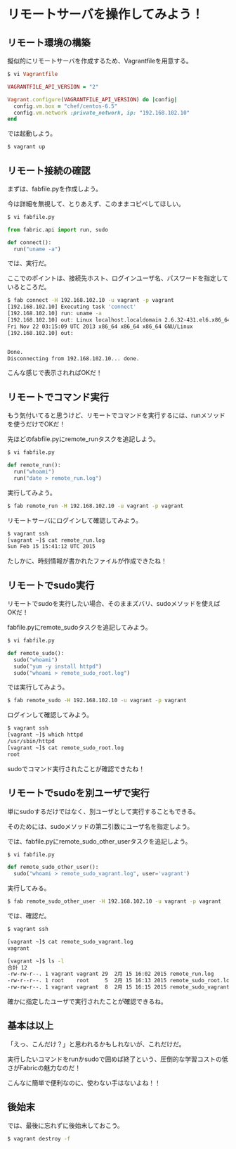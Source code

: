 # リモートサーバを操作してみよう！

## リモート環境の構築

擬似的にリモートサーバを作成するため、Vagrantfileを用意する。

```ruby
$ vi Vagrantfile

VAGRANTFILE_API_VERSION = "2"

Vagrant.configure(VAGRANTFILE_API_VERSION) do |config|
  config.vm.box = "chef/centos-6.5"
  config.vm.network :private_network, ip: "192.168.102.10"
end
```

では起動しよう。

```bash
$ vagrant up
```


## リモート接続の確認

まずは、fabfile.pyを作成しよう。

今は詳細を無視して、とりあえず、このままコピペしてほしい。

```python
$ vi fabfile.py

from fabric.api import run, sudo

def connect():
  run("uname -a")
```

では、実行だ。

ここでのポイントは、接続先ホスト、ログインユーザ名、パスワードを指定しているところだ。

```bash
$ fab connect -H 192.168.102.10 -u vagrant -p vagrant
[192.168.102.10] Executing task 'connect'
[192.168.102.10] run: uname -a
[192.168.102.10] out: Linux localhost.localdomain 2.6.32-431.el6.x86_64 #1 SMP 
Fri Nov 22 03:15:09 UTC 2013 x86_64 x86_64 x86_64 GNU/Linux
[192.168.102.10] out:


Done.
Disconnecting from 192.168.102.10... done.
```

こんな感じで表示されればOKだ！


## リモートでコマンド実行 

もう気付いてると思うけど、リモートでコマンドを実行するには、runメソッドを使うだけでOKだ！

先ほどのfabfile.pyにremote_runタスクを追記しよう。

```python
$ vi fabfile.py

def remote_run():
  run("whoami")
  run("date > remote_run.log")
```

実行してみよう。


```bash
$ fab remote_run -H 192.168.102.10 -u vagrant -p vagrant
```

リモートサーバにログインして確認してみよう。

```bash
$ vagrant ssh
[vagrant ~]$ cat remote_run.log
Sun Feb 15 15:41:12 UTC 2015
```

たしかに、時刻情報が書かれたファイルが作成できたね！


## リモートでsudo実行

リモートでsudoを実行したい場合、そのままズバリ、sudoメソッドを使えばOKだ！

fabfile.pyにremote_sudoタスクを追記してみよう。

```python
$ vi fabfile.py

def remote_sudo():
  sudo("whoami")
  sudo("yum -y install httpd")
  sudo("whoami > remote_sudo_root.log")
```

では実行してみよう。


```bash
$ fab remote_sudo -H 192.168.102.10 -u vagrant -p vagrant
```

ログインして確認してみよう。


```bash
$ vagrant ssh
[vagrant ~]$ which httpd
/usr/sbin/httpd
[vagrant ~]$ cat remote_sudo_root.log
root
```

sudoでコマンド実行されたことが確認できたね！


## リモートでsudoを別ユーザで実行

単にsudoするだけではなく、別ユーザとして実行することもできる。

そのためには、sudoメソッドの第二引数にユーザ名を指定しよう。

では、fabfile.pyにremote_sudo_other_userタスクを追記しよう。

```python
$ vi fabfile.py

def remote_sudo_other_user():
  sudo("whoami > remote_sudo_vagrant.log", user='vagrant')
```

実行してみる。

```bash
$ fab remote_sudo_other_user -H 192.168.102.10 -u vagrant -p vagrant
```

では、確認だ。


```bash
$ vagrant ssh

[vagrant ~]$ cat remote_sudo_vagrant.log
vagrant

[vagrant ~]$ ls -l
合計 12
-rw-rw-r--. 1 vagrant vagrant 29  2月 15 16:02 2015 remote_run.log
-rw-r--r--. 1 root    root     5  2月 15 16:13 2015 remote_sudo_root.log
-rw-rw-r--. 1 vagrant vagrant  8  2月 15 16:15 2015 remote_sudo_vagrant.log
```

確かに指定したユーザで実行されたことが確認できるね。


## 基本は以上

「えっ、こんだけ？」と思われるかもしれないが、これだけだ。

実行したいコマンドをrunかsudoで囲めば終了という、圧倒的な学習コストの低さがFabricの魅力なのだ！

こんなに簡単で便利なのに、使わない手はないよね！！


## 後始末

では、最後に忘れずに後始末しておこう。

```bash
$ vagrant destroy -f
```

